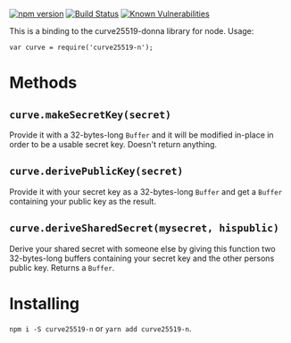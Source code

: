 [![npm version](https://badge.fury.io/js/curve25519-n.svg)](https://badge.fury.io/js/curve25519-n)
[![Build Status](https://travis-ci.org/volschin/node-curve25519.svg?branch=master)](https://travis-ci.org/volschin/node-curve25519)
[![Known Vulnerabilities](https://snyk.io/test/npm/curve25519-n/badge.svg)](https://snyk.io/test/npm/curve25519-n)

This is a binding to the curve25519-donna library for node. Usage:

    var curve = require('curve25519-n');

Methods
=======
`curve.makeSecretKey(secret)`
-----------------------------
Provide it with a 32-bytes-long `Buffer` and it will be modified in-place in order to be a usable secret key. Doesn't return anything.

`curve.derivePublicKey(secret)`
-------------------------------
Provide it with your secret key as a 32-bytes-long `Buffer` and get a `Buffer` containing your public key as the result.

`curve.deriveSharedSecret(mysecret, hispublic)`
-----------------------------------------------
Derive your shared secret with someone else by giving this function two 32-bytes-long buffers containing your secret key and the other persons public key. Returns a `Buffer`.

Installing
==========
`npm i -S curve25519-n` or `yarn add curve25519-n`.
